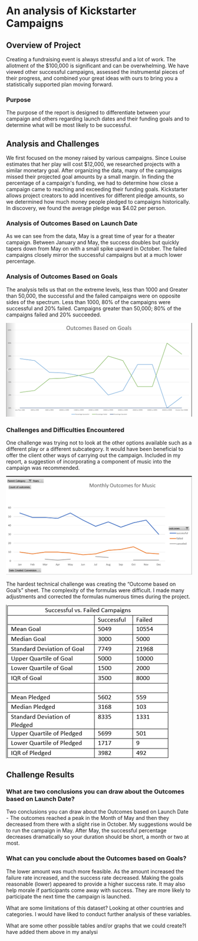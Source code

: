 # An analysis of Kickstarter Campaigns
## Overview of Project
Creating a fundraising event is always stressful and a lot of work. The allotment of the $100,000 is significant and can be overwhelming. We have viewed other successful campaigns, assessed the instrumental pieces of their progress, and combined your great ideas with ours to bring you a statistically supported plan moving forward.

### Purpose
The purpose of the report is designed to differentiate between your campaign and others regarding launch dates and their funding goals and to determine what will be most likely to be successful.

## Analysis and Challenges
We first focused on the money raised by various campaigns. Since Louise estimates that her play will cost $12,000, we researched projects with a similar monetary goal. After organizing the data, many of the campaigns missed their projected goal amounts by a small margin. In finding the percentage of a campaign's funding, we had to determine how close a campaign came to reaching and exceeding their funding goals. Kickstarter allows project creators to add incentives for different pledge amounts, so we determined how much money people pledged to campaigns historically. In discovery, we found the average pledge was $4.02 per person.

### Analysis of Outcomes Based on Launch Date
As we can see from the data, May is a great time of year for a theater campaign. Between January and May, the success doubles but quickly tapers down from May on with a small spike upward in October. The failed campaigns closely mirror the successful campaigns but at a much lower percentage.

### Analysis of Outcomes Based on Goals
The analysis tells us that on the extreme levels, less than 1000 and Greater than 50,000, the successful and the failed campaigns were on opposite sides of the spectrum. Less than 1000, 80% of the campaigns were successful and 20% failed. Campaigns greater than 50,000; 80% of the campaigns failed and 20% succeeded.

![Outcomes_vs_Goals](https://github.com/hansonj34/kickstarter/blob/main/Analysis%20Projects/Resources%20file/Outcomes%20based%20on%20goals.png)


### Challenges and Difficulties Encountered
One challenge was trying not to look at the other options available such as a different play or a different subcategory. It would have been beneficial to offer the client other ways of carrying out the campaign. Included in my report, a suggestion of incorporating a component of music into the campaign was recommended.

![Monthly Outcomes for Music](https://github.com/hansonj34/kickstarter/blob/main/Analysis%20Projects/Resources%20file/Monthly%20outcomes%20for%20Music.png)

The hardest technical challenge was creating the “Outcome based on Goal’s” sheet. The complexity of the formulas were difficult. I made many adjustments and corrected  the formulas numerous times during the project.

![Successful vs  Failed Campaigns](https://github.com/hansonj34/kickstarter/blob/main/Analysis%20Projects/Resources%20file/Succesful%20vs%20Failed%20campaigns.png)

## Challenge Results
### What are two conclusions you can draw about the Outcomes based on Launch Date? 
Two conclusions you can draw about the Outcomes based on Launch Date - The outcomes reached a peak in the Month of May and then they decreased from there with a slight rise in October. My suggestions would be to run the campaign in May. After May, the successful percentage decreases dramatically so your duration should be short, a month or two at most.

### What can you conclude about the Outcomes based on Goals? 
The lower amount was much more feasible. As the amount increased the failure rate increased, and the success rate decreased. Making the goals reasonable (lower) appeared to provide a higher success rate. It may also help morale if participants come away with success. They are more likely to participate the next time the campaign is launched.

What are some limitations of this dataset? Looking at other countries and categories. I would have liked to conduct further analysis of these variables.

What are some other possible tables and/or graphs that we could create?I have added them above in my analysi
